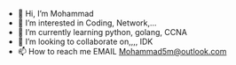 - 👋 Hi, I’m Mohammad
- 👀 I’m interested in Coding, Network,...
- 🌱 I’m currently learning python, golang, CCNA
- 💞️ I’m looking to collaborate on,,,, IDK
- 📫 How to reach me EMAIL Mohammad5m@outlook.com

<!---
Mohammad5-M/Mohammad5-M is a ✨ special ✨ repository because its `README.md` (this file) appears on your GitHub profile.
You can click the Preview link to take a look at your changes.
--->
